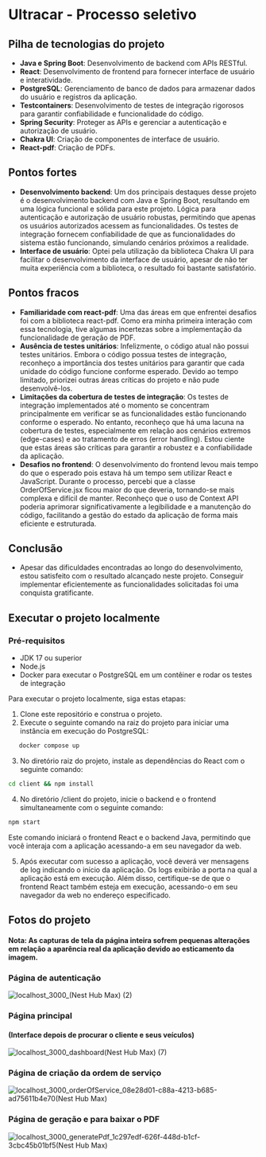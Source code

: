 # Ultracar - Processo seletivo

## Pilha de tecnologias do projeto
- **Java e Spring Boot**: Desenvolvimento de backend com APIs RESTful.
- **React**: Desenvolvimento de frontend para fornecer interface de usuário e interatividade.
- **PostgreSQL**: Gerenciamento de banco de dados para armazenar dados do usuário e registros da aplicação.
- **Testcontainers**: Desenvolvimento de testes de integração rigorosos para garantir confiabilidade e funcionalidade do código.
- **Spring Security**: Proteger as APIs e gerenciar a autenticação e autorização de usuário.
- **Chakra UI**:  Criação de componentes de interface de usuário.
- **React-pdf**:  Criação de PDFs.

## Pontos fortes
- **Desenvolvimento backend**:  Um dos principais destaques desse projeto é o desenvolvimento backend com Java e Spring Boot, resultando em uma lógica funcional e sólida para este projeto. Lógica para autenticação e autorização de usuário robustas, permitindo que apenas os usuários autorizados acessem as funcionalidades. Os testes de integração fornecem confiabilidade de que as funcionalidades do sistema estão funcionando, simulando cenários próximos a realidade.
- **Interface de usuário**: Optei pela utilização da biblioteca Chakra UI para facilitar o desenvolvimento da interface de usuário, apesar de não ter muita experiência com a biblioteca, o resultado foi bastante satisfatório.
## Pontos fracos
- **Familiaridade com react-pdf**: Uma das áreas em que enfrentei desafios foi com a biblioteca react-pdf. Como era minha primeira interação com essa tecnologia, tive algumas incertezas sobre a implementação da funcionalidade de geração de PDF. 
- **Ausência de testes unitários**: Infelizmente, o código atual não possui testes unitários. Embora o código possua testes de integração, reconheço a importância dos testes unitários para garantir que cada unidade do código funcione conforme esperado. Devido ao tempo limitado, priorizei outras áreas críticas do projeto e não pude desenvolvê-los.
- **Limitações da cobertura de testes de integração**: Os testes de integração implementados até o momento se concentram principalmente em verificar se as funcionalidades estão funcionando conforme o esperado. No entanto, reconheço que há uma lacuna na cobertura de testes, especialmente em relação aos cenários extremos (edge-cases) e ao tratamento de erros (error handling). Estou ciente que estas áreas são críticas para garantir a robustez e a confiabilidade da aplicação.
- **Desafios no frontend**: O desenvolvimento do frontend levou mais tempo do que o esperado pois estava há um tempo sem utilizar React e JavaScript. Durante o processo, percebi que a classe OrderOfService.jsx ficou maior do que deveria, tornando-se mais complexa e difícil de manter. Reconheço que o uso de Context API poderia aprimorar significativamente a legibilidade e a manutenção do código, facilitando a gestão do estado da aplicação de forma mais eficiente e estruturada. 
## Conclusão
- Apesar das dificuldades encontradas ao longo do desenvolvimento, estou satisfeito com o resultado alcançado neste projeto. Conseguir implementar eficientemente as funcionalidades solicitadas foi uma conquista gratificante. 

## Executar o projeto localmente

### Pré-requisitos
- JDK 17 ou superior
- Node.js
- Docker para executar o PostgreSQL em um contêiner e rodar os testes de integração

Para executar o projeto localmente, siga estas etapas:

1. Clone este repositório e construa o projeto.
2. Execute o seguinte comando na raiz do projeto para iniciar uma instância em execução do PostgreSQL:
```bash
   docker compose up
```
3.  No diretório raiz do projeto, instale as dependências do React com o seguinte comando:

```bash
cd client && npm install
```
4.  No diretório /client do projeto, inicie o backend e o frontend simultaneamente com o seguinte comando:

```bash
npm start
```

Este comando iniciará o frontend React e o backend Java, permitindo que você interaja com a aplicação acessando-a em seu navegador da web.

5. Após executar com sucesso a aplicação, você deverá ver mensagens de log indicando o início da aplicação. Os logs exibirão a porta na qual a aplicação está em execução. Além disso, certifique-se de que o frontend React também esteja em execução, acessando-o em seu navegador da web no endereço especificado.

## Fotos do projeto
#### Nota: As capturas de tela da página inteira sofrem pequenas alterações em relação a aparência real da aplicação devido ao esticamento da imagem.

### Página de autenticação
![localhost_3000_(Nest Hub Max) (2)](https://github.com/DiegoBP02/ultracar/assets/103163622/4939ae0d-fa3c-4e50-94eb-492bf36f8791)

### Página principal
#### (Interface depois de procurar o cliente e seus veículos)
![localhost_3000_dashboard(Nest Hub Max) (7)](https://github.com/DiegoBP02/ultracar/assets/103163622/d8d017bf-3a6a-4e9a-9836-5e002a8e470a)

### Página de criação da ordem de serviço
![localhost_3000_orderOfService_08e28d01-c88a-4213-b685-ad75611b4e70(Nest Hub Max)](https://github.com/DiegoBP02/ultracar/assets/103163622/432223b4-6a93-4dc1-a8e6-111799dd6635)

### Página de geração e para baixar o PDF
![localhost_3000_generatePdf_1c297edf-626f-448d-b1cf-3cbc45b01bf5(Nest Hub Max)](https://github.com/DiegoBP02/ultracar/assets/103163622/425705cb-d5b6-4fb1-ac09-a81f2d21a82b)
